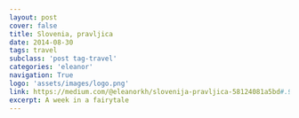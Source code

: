 ```yaml
---
layout: post
cover: false
title: Slovenia, pravljica
date: 2014-08-30
tags: travel
subclass: 'post tag-travel'
categories: 'eleanor'
navigation: True
logo: 'assets/images/logo.png'
link: https://medium.com/@eleanorkh/slovenija-pravljica-58124081a5bd#.99nzeocnn
excerpt: A week in a fairytale
---
```

